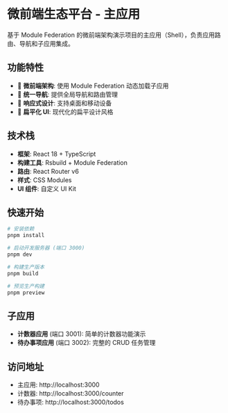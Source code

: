 # 微前端生态平台 - 主应用

基于 Module Federation 的微前端架构演示项目的主应用（Shell），负责应用路由、导航和子应用集成。

## 功能特性

- 🚀 **微前端架构**: 使用 Module Federation 动态加载子应用
- 🎨 **统一导航**: 提供全局导航和路由管理
- 📱 **响应式设计**: 支持桌面和移动设备
- 🎯 **扁平化 UI**: 现代化的扁平设计风格

## 技术栈

- **框架**: React 18 + TypeScript
- **构建工具**: Rsbuild + Module Federation
- **路由**: React Router v6
- **样式**: CSS Modules
- **UI 组件**: 自定义 UI Kit

## 快速开始

```bash
# 安装依赖
pnpm install

# 启动开发服务器 (端口 3000)
pnpm dev

# 构建生产版本
pnpm build

# 预览生产构建
pnpm preview
```

## 子应用

- **计数器应用** (端口 3001): 简单的计数器功能演示
- **待办事项应用** (端口 3002): 完整的 CRUD 任务管理

## 访问地址

- 主应用: http://localhost:3000
- 计数器: http://localhost:3000/counter
- 待办事项: http://localhost:3000/todos
